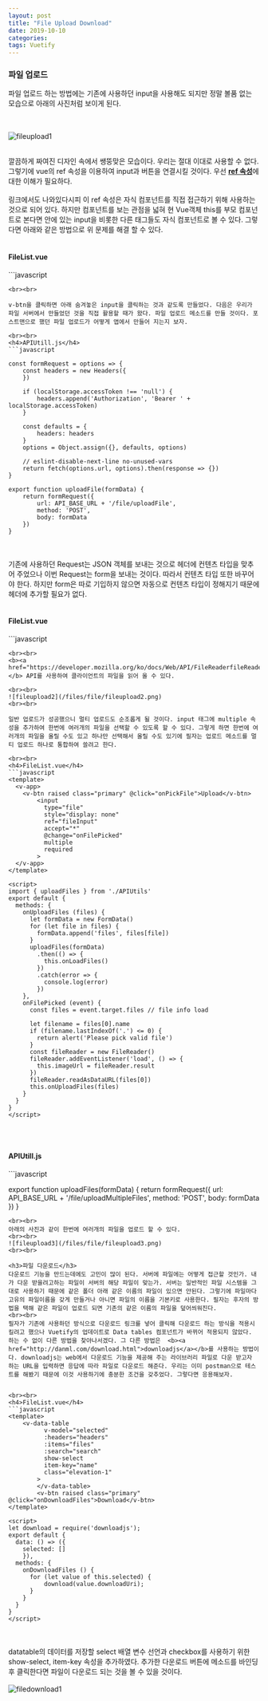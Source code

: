 ```yaml
---
layout: post
title: "File Upload Download"
date: 2019-10-10
categories:
tags: Vuetify
---
```

<div style="display:none;">
파일 업로드
파일 다운로드, 멀티다운로드
</div>
<h3>파일 업로드</h3>
파일 업로드 하는 방법에는 기존에 사용하던 input을 사용해도 되지만 정말 볼품 없는 모습으로 아래의 사진처럼 보이게 된다.

<br><br>
![fileupload1](/files/file/fileupload1.png)
<br><br>

깔끔하게 짜여진 디자인 속에서 쌩뚱맞은 모습이다. 우리는 절대 이대로 사용할 수 없다. 그렇기에 vue의 ref 속성을 이용하여 input과 버튼을 연결시킬 것이다. 우선 <b><a href="https://kr.vuejs.org/v2/guide/components.html">ref 속성</a></b>에 대한 이해가 필요하다. 
<br><br>
링크에서도 나와있다시피 이 ref 속성은 자식 컴포넌트를 직접 접근하기 위해 사용하는 것으로 되어 있다. 하지만 컴포넌트를 보는 관점을 넓혀 현 Vue객체 this를 부모 컴포넌트로 본다면 안에 있는 input을 비롯한 다른 태그들도 자식 컴포넌트로 볼 수 있다. 그렇다면 아래와 같은 방법으로 위 문제를 해결 할 수 있다.
<br><br>
<h4>FileList.vue</h4>
```javascript
<template>
  <v-app>
    <v-btn raised class="primary" @click="onPickFile">Upload</v-btn>
        <input
          type="file"
          style="display: none"
          ref="fileInput"
          accept="*"
          required
        >
  </v-app>
</template>

<script>
export default {
  methods: {
    onPickFile () {
      this.$refs.fileInput.click()
    }
  }
}
</script>
```
<br><br>

v-btn을 클릭하면 아래 숨겨놓은 input을 클릭하는 것과 같도록 만들었다. 다음은 우리가 파일 서버에서 만들었던 것을 직접 활용할 때가 왔다. 파일 업로드 메소드를 만들 것이다. 포스트맨으로 했던 파일 업로드가 어떻게 앱에서 만들어 지는지 보자.

<br><br>
<h4>APIUtill.js</h4>
```javascript

const formRequest = options => {
	const headers = new Headers({
	})

	if (localStorage.accessToken !== 'null') {
		headers.append('Authorization', 'Bearer ' + localStorage.accessToken)
	}

	const defaults = {
		headers: headers
	}
	options = Object.assign({}, defaults, options)

	// eslint-disable-next-line no-unused-vars
	return fetch(options.url, options).then(response => {})
}

export function uploadFile(formData) {
	return formRequest({
		url: API_BASE_URL + '/file/uploadFile',
		method: 'POST',
		body: formData
	})
}

```
<br><br>
기존에 사용하던 Request는 JSON 객체를 보내는 것으로 헤더에 컨텐츠 타입을 맞추어 주었으나 이번 Request는 form을 보내는 것이다. 따라서 컨텐츠 타입 또한 바꾸어야 한다. 하지만 form은 따로 기입하지 않으면 자동으로 컨텐츠 타입이 정해지기 때문에 헤더에 추가할 필요가 없다. 
<br><br>

<h4>FileList.vue</h4>
```javascript
<template>
  <v-app>
    <v-btn raised class="primary" @click="onPickFile">Upload</v-btn>
        <input
          type="file"
          style="display: none"
          ref="fileInput"
          accept="*"
          @change="onFilePicked"
          required
        >
  </v-app>
</template>

<script>
import { uploadFile } from './APIUtils'
export default {
  methods: {
    onUploadFile (file) {
      let formData = new FormData()
      formData.append('file', file[0])
      uploadFile(formData)
        .then(() => {
          this.onLoadFiles()
        })
        .catch(error => {
          /* eslint-disable no-console */
          console.log(error)
        })
    },
    onFilePicked (event) {
      const files = event.target.files // file info load

      let filename = files[0].name
      if (filename.lastIndexOf('.') <= 0) {
        return alert('Please pick valid file')
      }
      const fileReader = new FileReader()
      fileReader.addEventListener('load', () => {
        this.imageUrl = fileReader.result
      })
      fileReader.readAsDataURL(files[0])
      this.onUploadFile(files)
    }
  }
}
</script>
```
<br><br>
<b><a href="https://developer.mozilla.org/ko/docs/Web/API/FileReaderfileReader">fileReader</a></b> API를 사용하여 클라이언트의 파일을 읽어 올 수 있다. 

<br><br>
![fileupload2](/files/file/fileupload2.png)
<br><br>

일반 업로드가 성공했으니 멀티 업로드도 순조롭게 될 것이다. input 태그에 multiple 속성을 추가하여 한번에 여러개의 파일을 선택할 수 있도록 할 수 있다. 그렇게 하면 한번에 여러개의 파일을 올릴 수도 있고 하나만 선택해서 올릴 수도 있기에 필자는 업로드 메소드를 멀티 업로드 하나로 통합하여 쓸려고 한다. 

<br><br>
<h4>FileList.vue</h4>
```javascript
<template>
  <v-app>
    <v-btn raised class="primary" @click="onPickFile">Upload</v-btn>
        <input
          type="file"
          style="display: none"
          ref="fileInput"
          accept="*"
          @change="onFilePicked"
          multiple
          required
        >
  </v-app>
</template>

<script>
import { uploadFiles } from './APIUtils'
export default {
  methods: {
    onUploadFiles (files) {
      let formData = new FormData()
      for (let file in files) {
        formData.append('files', files[file])
      }
      uploadFiles(formData)
        .then(() => {
          this.onLoadFiles()
        })
        .catch(error => {
          console.log(error)
        })
    },
    onFilePicked (event) {
      const files = event.target.files // file info load

      let filename = files[0].name
      if (filename.lastIndexOf('.') <= 0) {
        return alert('Please pick valid file')
      }
      const fileReader = new FileReader()
      fileReader.addEventListener('load', () => {
        this.imageUrl = fileReader.result
      })
      fileReader.readAsDataURL(files[0])
      this.onUploadFiles(files)
    }
  }
}
</script>

```
<br><br>

<h4>APIUtill.js</h4>
```javascript

export function uploadFiles(formData) {
	return formRequest({
		url: API_BASE_URL + '/file/uploadMultipleFiles',
		method: 'POST',
		body: formData
	})
}

```
<br><br>
아래의 사진과 같이 한번에 여러개의 파일을 업로드 할 수 있다.
<br><br>
![fileupload3](/files/file/fileupload3.png)
<br><br>

<h3>파일 다운로드</h3>
다운로드 기능을 만드는데에도 고민이 많이 된다. 서버에 파일에는 어떻게 접근할 것인가. 내가 다운 받을려고하는 파일이 서버의 해당 파일이 맞는가. 서버는 일반적인 파일 시스템을 그대로 사용하기 때문에 같은 폴더 아래 같은 이름의 파일이 있으면 안된다. 그렇기에 파일마다 고유의 파일이름을 갖게 만들거나 아니면 파일의 이름을 기본키로 사용한다. 필자는 후자의 방법을 택해 같은 파일이 업로드 되면 기존의 같은 이름의 파일을 덮어씌워진다.
<br><br>
필자가 기존에 사용하던 방식으로 다운로드 링크를 넣어 클릭해 다운로드 하는 방식을 적용시킬려고 했으나 Vuetify의 업데이트로 Data tables 컴포넌트가 바뀌어 적용되지 않았다. 하는 수 없이 다른 방법을 찾아나서겠다. 그 다른 방법은  <b><a href="http://danml.com/download.html">downloadjs</a></b>를 사용하는 방법이다. downloadjs는 web에서 다운로드 기능을 제공해 주는 라이브러리 파일로 다운 받고자 하는 URL을 입력하면 응답에 따라 파일로 다운로드 해준다. 우리는 이미 postman으로 테스트를 해봤기 때문에 이것 사용하기에 충분한 조건을 갖추었다. 그렇다면 응용해보자.


<br><br>
<h4>FileList.vue</h4>
```javascript
<template>
    <v-data-table
          v-model="selected"
          :headers="headers"
          :items="files"
          :search="search"
          show-select
          item-key="name"
          class="elevation-1"
        >
        </v-data-table>
        <v-btn raised class="primary" @click="onDownloadFiles">Download</v-btn>
</template>

<script>
let download = require('downloadjs');
export default {
  data: () => ({
    selected: []
    }),
  methods: {
    onDownloadFiles () {
      for (let value of this.selected) {
          download(value.downloadUri);
      }
    }
  }
}
</script>

```
<br><br>
datatable의 데이터를 저장할 select 배열 변수 선언과 checkbox를 사용하기 위한 show-select, item-key 속성을 추가하였다. 추가한 다운로드 버튼에 메소드를 바인딩 후 클릭한다면 파일이 다운로드 되는 것을 볼 수 있을 것이다.
<br><br>
![filedownload1](/files/file/filedownload1.png)
<br><br>





